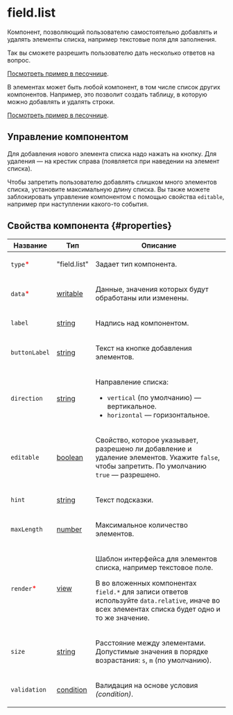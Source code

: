 # field.list

Компонент, позволяющий пользователю самостоятельно добавлять и удалять элементы списка, например текстовые поля для заполнения.

Так вы сможете разрешить пользователю дать несколько ответов на вопрос.

[Посмотреть пример в песочнице](https://clck.ru/Qkx2X).

В элементах может быть любой компонент, в том числе список других компонентов. Например, это позволит создать таблицу, в которую можно добавлять и удалять строки.

[Посмотреть пример в песочнице](https://clck.ru/T9b9e).

## Управление компонентом

Для добавления нового элемента списка надо нажать на кнопку. Для удаления — на крестик справа (появляется при наведении на элемент списка).

Чтобы запретить пользователю добавлять слишком много элементов списка, установите максимальную длину списка. Вы также можете заблокировать управление компонентом с помощью свойства `editable`, например при наступлении какого-то события.

## Свойства компонента {#properties}

| Название                                   | Тип                                                                                    | Описание                                                                                                                                                                                                                       |
| ------------------------------------------ | -------------------------------------------------------------------------------------- | ------------------------------------------------------------------------------------------------------------------------------------------------------------------------------------------------------------------------------ |
| `type`<span style="color: red">\*</span>   | "field.list"                                                                           | <p>Задает тип компонента.</p>                                                                                                                                                                                                  |
| `data`<span style="color: red">\*</span>   | <a class="xref popup-link" href="../concepts/types.dita#types/writable">writable</a>   | <p>Данные, значения которых будут обработаны или изменены.</p>                                                                                                                                                                 |
| `label`                                    | <a class="xref popup-link" href="../concepts/types.dita#types/string">string</a>       | <p>Надпись над компонентом.</p>                                                                                                                                                                                                |
| `buttonLabel`                              | <a class="xref popup-link" href="../concepts/types.dita#types/string">string</a>       | <p>Текст на кнопке добавления элементов.</p>                                                                                                                                                                                   |
| `direction`                                | <a class="xref popup-link" href="../concepts/types.dita#types/string">string</a>       | <p>Направление списка:</p><ul><li>`vertical` (по умолчанию) — вертикальное.</li><li>`horizontal` — горизонтальное.</li></ul>                                                                                                   |
| `editable`                                 | <a class="xref popup-link" href="../concepts/types.dita#types/boolean">boolean</a>     | <p>Свойство, которое указывает, разрешено ли добавление и удаление элементов. Укажите `false`, чтобы запретить. По умолчанию `true` — разрешено. </p>                                                                          |
| `hint`                                     | <a class="xref popup-link" href="../concepts/types.dita#types/string">string</a>       | <p>Текст подсказки.</p>                                                                                                                                                                                                        |
| `maxLength`                                | <a class="xref popup-link" href="../concepts/types.dita#types/number">number</a>       | <p>Максимальное количество элементов.</p>                                                                                                                                                                                      |
| `render`<span style="color: red">\*</span> | <a class="xref popup-link" href="../concepts/types.dita#types/view">view</a>           | <p>Шаблон интерфейса для элементов списка, например текстовое поле.</p><p>В во вложенных компонентах `field.*` для записи ответов используйте `data.relative`, иначе во всех элементах списка будет одно и то же значение.</p> |
| `size`                                     | <a class="xref popup-link" href="../concepts/types.dita#types/string">string</a>       | <p>Расстояние между элементами. Допустимые значения в порядке возрастания: `s`, `m` (по умолчанию).</p>                                                                                                                        |
| `validation`                               | <a class="xref popup-link" href="../concepts/types.dita#types/condition">condition</a> | <p>Валидация на основе условия <em>(condition)</em>.</p>                                                                                                                                                                       |

